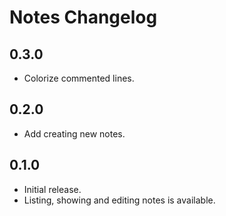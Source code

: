 # Notes Changelog

## 0.3.0

- Colorize commented lines.

## 0.2.0

- Add creating new notes.

## 0.1.0

- Initial release.
- Listing, showing and editing notes is available.
